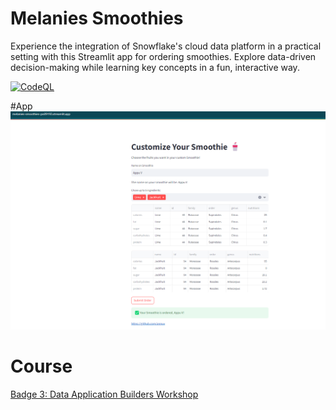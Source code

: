 # Melanies Smoothies
Experience the integration of Snowflake's cloud data platform in a practical setting with this Streamlit app for ordering smoothies. Explore data-driven decision-making while learning key concepts in a fun, interactive way.

[![CodeQL](https://github.com/appuv/melanies_smoothies/actions/workflows/github-code-scanning/codeql/badge.svg)](https://github.com/appuv/melanies_smoothies/actions/workflows/github-code-scanning/codeql)



#App 
![App](images/app_success.png)

# Course
[Badge 3: Data Application Builders Workshop](https://learn.snowflake.com/courses/course-v1:snowflake+ESS-DABW+B/course/)

